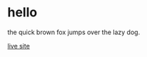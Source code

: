 # hello

the quick brown fox jumps over the lazy dog.

[live site](https://senitsu.github.io/hello/)
